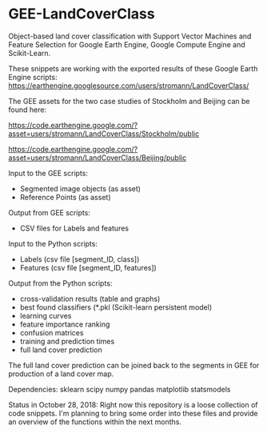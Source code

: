 # GEE-LandCoverClass
Object-based land cover classification with Support Vector Machines and Feature Selection for Google Earth Engine, Google Compute Engine and Scikit-Learn.

These snippets are working with the exported results of these Google Earth Engine scripts: https://earthengine.googlesource.com/users/stromann/LandCoverClass/

The GEE assets for the two case studies of Stockholm and Beijing can be found here:

https://code.earthengine.google.com/?asset=users/stromann/LandCoverClass/Stockholm/public

https://code.earthengine.google.com/?asset=users/stromann/LandCoverClass/Beijing/public


Input to the GEE scripts:
- Segmented image objects (as asset)
- Reference Points (as asset)

Output from GEE scripts:
- CSV files for Labels and features

Input to the Python scripts:
- Labels (csv file [segment_ID, class])
- Features (csv file [segment_ID, features])

Output from the Python scripts:
- cross-validation results (table and graphs)
- best found classifiers (*.pkl (Scikit-learn persistent model)
- learning curves
- feature importance ranking
- confusion matrices
- training and prediction times
- full land cover prediction

The full land cover prediction can be joined back to the segments in GEE for production of a land cover map.


Dependencies:
sklearn
scipy
numpy
pandas
matplotlib
statsmodels


Status in October 28, 2018:
Right now this repository is a loose collection of code snippets.
I'm planning to bring some order into these files and provide an overview of the functions within the next months.
